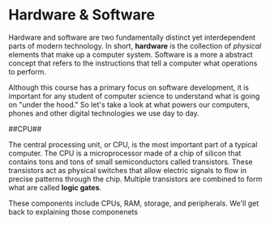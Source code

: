 # Hardware & Software #

Hardware and software are two fundamentally distinct yet interdependent parts of modern technology. In short, **hardware** is the collection of *physical* elements that make up a computer system. Software is a more a abstract concept that refers to the instructions that tell a computer what operations to perform. 

Although this course has a primary focus on software development, it is important for any student of computer science to understand what is going on "under the hood." So let's take a look at what powers our computers, phones and other digital technologies we use day to day.


##CPU##

The central processing unit, or CPU, is the most important part of a typical computer. The CPU is a microprocessor made of a chip of silicon that contains tons and tons of small semiconductors called transistors. These transistors act as physical switches that allow electric signals to flow in precise patterns through the chip. Multiple transistors are combined to form what are called **logic gates**. 

These components include CPUs, RAM, storage, and peripherals. We'll get back to explaining those componenets

